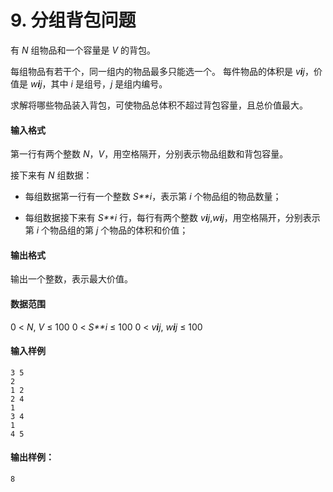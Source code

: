 # 9. 分组背包问题

有 *N* 组物品和一个容量是 *V* 的背包。

每组物品有若干个，同一组内的物品最多只能选一个。
每件物品的体积是 *v**i**j*，价值是 *w**i**j*，其中 *i* 是组号，*j* 是组内编号。

求解将哪些物品装入背包，可使物品总体积不超过背包容量，且总价值最大。

#### 输入格式

第一行有两个整数 *N*，*V*，用空格隔开，分别表示物品组数和背包容量。

接下来有 *N* 组数据：

* 每组数据第一行有一个整数 *S**i*，表示第 *i* 个物品组的物品数量；

* 每组数据接下来有 *S**i* 行，每行有两个整数 *v**i**j*,*w**i**j*，用空格隔开，分别表示第 *i* 个物品组的第 *j* 个物品的体积和价值；

#### 输出格式

输出一个整数，表示最大价值。

#### 数据范围

0 < *N*, *V* ≤ 100
0 < *S**i* ≤ 100
0 < *v**i**j*, *w**i**j* ≤ 100

#### 输入样例

```
3 5
2
1 2
2 4
1
3 4
1
4 5
```

#### 输出样例：

```
8
```